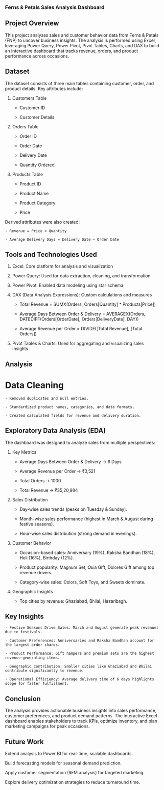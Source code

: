 ### Ferns & Petals Sales Analysis Dashboard
## Project Overview
This project analyzes sales and customer behavior data from Ferns & Petals (FNP) to uncover business insights. The analysis is performed using Excel, leveraging Power Query, Power Pivot, Pivot Tables, Charts, and DAX to build an interactive dashboard that tracks revenue, orders, and product performance across occasions.

## Dataset
The dataset consists of three main tables containing customer, order, and product details. Key attributes include:

1) Customers Table

   - Customer ID

   - Customer Details

2) Orders Table

   - Order ID

   - Order Date

   - Delivery Date

   - Quantity Ordered

3) Products Table

    - Product ID

    - Product Name

    - Product Category

    - Price

Derived attributes were also created:

    - Revenue = Price × Quantity

    - Average Delivery Days = Delivery Date – Order Date

## Tools and Technologies Used

1) Excel: Core platform for analysis and visualization

2) Power Query: Used for data extraction, cleaning, and transformation

3) Power Pivot: Enabled data modeling using star schema

4) DAX (Data Analysis Expressions): Custom calculations and measures

    - Total Revenue = SUMX(Orders, Orders[Quantity] * Products[Price])

    - Average Days Between Order & Delivery = AVERAGEX(Orders, DATEDIFF(Orders[OrderDate], Orders[DeliveryDate], DAY))

    - Average Revenue per Order = DIVIDE([Total Revenue], [Total Orders])

5) Pivot Tables & Charts: Used for aggregating and visualizing sales insights

## Analysis
# Data Cleaning

    - Removed duplicates and null entries.

    - Standardized product names, categories, and date formats.

    - Created calculated fields for revenue and delivery duration.

## Exploratory Data Analysis (EDA)

The dashboard was designed to analyze sales from multiple perspectives:

1) Key Metrics

    - Average Days Between Order & Delivery → 6 Days

    - Average Revenue per Order → ₹3,521

    - Total Orders → 1000

    - Total Revenue → ₹35,20,984

2) Sales Distribution

    - Day-wise sales trends (peaks on Tuesday & Sunday).

    - Month-wise sales performance (highest in March & August during festive seasons).

    - Hour-wise sales distribution (strong demand in evenings).

3) Customer Behavior

    - Occasion-based sales: Anniversary (19%), Raksha Bandhan (18%), Holi (16%), Birthday (12%).

    - Product popularity: Magnum Set, Quia Gift, Dolores Gift among top revenue drivers.

    - Category-wise sales: Colors, Soft Toys, and Sweets dominate.

4) Geographic Insights

    - Top cities by revenue: Ghaziabad, Bhilai, Hazaribagh.

## Key Insights

    - Festive Seasons Drive Sales: March and August generate peak revenues due to festivals.

    - Customer Preferences: Anniversaries and Raksha Bandhan account for the largest order shares.

    - Product Performance: Gift hampers and premium sets are the highest revenue-generating items.

    - Geographic Contribution: Smaller cities like Ghaziabad and Bhilai contribute significantly to revenue.

    - Operational Efficiency: Average delivery time of 6 days highlights scope for faster fulfillment.

## Conclusion

The analysis provides actionable business insights into sales performance, customer preferences, and product demand patterns. The interactive Excel dashboard enables stakeholders to track KPIs, optimize inventory, and plan marketing campaigns for peak occasions.

## Future Work

Extend analysis to Power BI for real-time, scalable dashboards.

Build forecasting models for seasonal demand prediction.

Apply customer segmentation (RFM analysis) for targeted marketing.

Explore delivery optimization strategies to reduce turnaround time.
